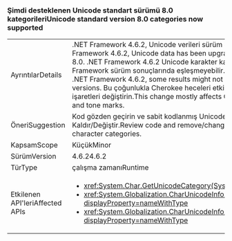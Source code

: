 ### <a name="unicode-standard-version-80-categories-now-supported"></a><span data-ttu-id="d0d59-101">Şimdi desteklenen Unicode standart sürümü 8.0 kategorileri</span><span class="sxs-lookup"><span data-stu-id="d0d59-101">Unicode standard version 8.0 categories now supported</span></span>

|   |   |
|---|---|
|<span data-ttu-id="d0d59-102">Ayrıntılar</span><span class="sxs-lookup"><span data-stu-id="d0d59-102">Details</span></span>|<span data-ttu-id="d0d59-103">.NET Framework 4.6.2, Unicode verileri sürüm 8.0 Unicode standart sürümü 6.3 yükseltildi.</span><span class="sxs-lookup"><span data-stu-id="d0d59-103">In .NET Framework 4.6.2, Unicode data has been upgraded from Unicode Standard version 6.3 to version 8.0.</span></span>  <span data-ttu-id="d0d59-104">.NET Framework 4.6.2 Unicode karakter kategorilerde isterken bazı sonuçları önceki .NET Framework sürüm sonuçlarında eşleşmeyebilir.</span><span class="sxs-lookup"><span data-stu-id="d0d59-104">When requesting Unicode character categories in .NET Framework 4.6.2, some results might not match the results in previous .NET Framework versions.</span></span>  <span data-ttu-id="d0d59-105">Bu çoğunlukla Cherokee heceleri etkiler ve Yeni Day lu sesli harf işaretleri ve ses işaretleri değiştirin.</span><span class="sxs-lookup"><span data-stu-id="d0d59-105">This change mostly affects Cherokee syllables and New Tai Lue vowels signs and tone marks.</span></span>|
|<span data-ttu-id="d0d59-106">Öneri</span><span class="sxs-lookup"><span data-stu-id="d0d59-106">Suggestion</span></span>|<span data-ttu-id="d0d59-107">Kod gözden geçirin ve sabit kodlanmış Unicode karakter kategorilerindeki bağlıdır mantığı Kaldır/Değiştir.</span><span class="sxs-lookup"><span data-stu-id="d0d59-107">Review code and remove/change logic that depends on hard-coded Unicode character categories.</span></span>|
|<span data-ttu-id="d0d59-108">Kapsam</span><span class="sxs-lookup"><span data-stu-id="d0d59-108">Scope</span></span>|<span data-ttu-id="d0d59-109">Küçük</span><span class="sxs-lookup"><span data-stu-id="d0d59-109">Minor</span></span>|
|<span data-ttu-id="d0d59-110">Sürüm</span><span class="sxs-lookup"><span data-stu-id="d0d59-110">Version</span></span>|<span data-ttu-id="d0d59-111">4.6.2</span><span class="sxs-lookup"><span data-stu-id="d0d59-111">4.6.2</span></span>|
|<span data-ttu-id="d0d59-112">Tür</span><span class="sxs-lookup"><span data-stu-id="d0d59-112">Type</span></span>|<span data-ttu-id="d0d59-113">çalışma zamanı</span><span class="sxs-lookup"><span data-stu-id="d0d59-113">Runtime</span></span>|
|<span data-ttu-id="d0d59-114">Etkilenen API'leri</span><span class="sxs-lookup"><span data-stu-id="d0d59-114">Affected APIs</span></span>|<ul><li><xref:System.Char.GetUnicodeCategory(System.Char)?displayProperty=nameWithType></li><li><xref:System.Globalization.CharUnicodeInfo.GetUnicodeCategory(System.Char)?displayProperty=nameWithType></li><li><xref:System.Globalization.CharUnicodeInfo.GetUnicodeCategory(System.String,System.Int32)?displayProperty=nameWithType></li></ul>|

